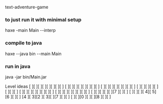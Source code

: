 text-adventure-game

### to just run it with minimal setup
haxe -main Main --interp

### compile to java
haxe --java bin --main Main

### run in java 
java -jar bin/Main.jar

Level ideas
[  ][  ][  ][  ][  ][  ][  ][  ]
[  ][  ][  ][  ][  ][  ][  ][  ]
[  ][  ][  ][  ][  ][  ][  ][  ]
[  ][  ][  ][  ][  ][  ][  ][  ]
[  ][  ][  ][  ][  ][  ][  ][  ]
[  ][  ][  ][  ][  ][  ][  ][  ]
[  ][  ][  ][  ][  ][7 ][  ][  ]
[  ][  ][  ][ 4][ 5][6 ][  ][  ]
[4 ][ 3][2 ][ 3][  ][7 ][  ][  ]
[  ][  ][0 ][  ][  ][8 ][  ][  ]

